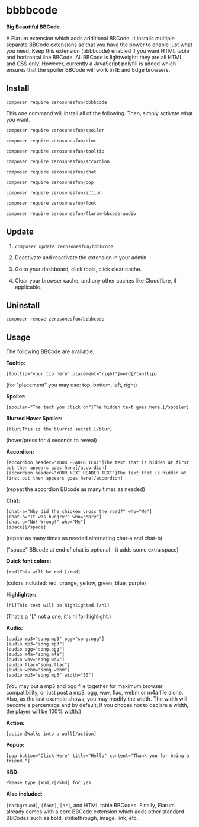 # bbbbcode
**Big Beautiful BBCode**

A Flarum extension which adds additional BBCode. It installs multiple separate BBCode extensions so that you have the power to enable just what you need. Keep this extension (bbbbcode) enabled if you want HTML table and horizontal line BBCode. All BBCode is lightweight; they are all HTML and CSS only. However, currently a JavaScript polyfill is added which ensures that the spoiler BBCode will work in IE and Edge browsers.

## Install

`composer require zerosonesfun/bbbbcode`

This one command will install all of the following. Then, simply activate what you want.

~~~
composer require zerosonesfun/spoiler

composer require zerosonesfun/blur

composer require zerosonesfun/tooltip

composer require zerosonesfun/accordion

composer require zerosonesfun/chat

composer require zerosonesfun/pop

composer require zerosonesfun/action

composer require zerosonesfun/font

composer require zerosonesfun/flarum-bbcode-audio
~~~

## Update

1) `composer update zerosonesfun/bbbbcode`

2) Deactivate and reactivate the extension in your admin.

3) Go to your dashboard, click tools, click clear cache.

4) Clear your browser cache, and any other caches like Cloudflare, if applicable.

## Uninstall

`composer remove zerosonesfun/bbbbcode`

## Usage

The following BBCode are available:

**Tooltip:** 

`[tooltip="your tip here" placement="right"]word[/tooltip]`

(for "placement" you may use: top, bottom, left, right)

**Spoiler:** 

`[spoiler="The text you click on"]The hidden text goes here.[/spoiler]`

**Blurred Hover Spoiler:**

`[blur]This is the blurred secret.[/blur]`

(hover/press for 4 seconds to reveal)

**Accordion:**
~~~
[accordion header="YOUR HEADER TEXT"]The text that is hidden at first but then appears goes here[/accordion]
[accordion header="YOUR NEXT HEADER TEXT"]The text that is hidden at first but then appears goes here[/accordion]
~~~
(repeat the accordion BBcode as many times as needed)

**Chat:**
~~~
[chat-a="Why did the chicken cross the road?" who="Me"]
[chat-b="It was hungry?" who="Mary"]
[chat-a="No! Wrong!" who="Me"]
[space][/space]
~~~
(repeat as many times as needed alternating chat-a and chat-b)

("space" BBcode at end of chat is optional - it adds some extra space)

**Quick font colors:**

`[red]This will be red.[/red]`

(colors included: red, orange, yellow, green, blue, purple)

**Highlighter:**

`[hl]This text will be highlighted.[/hl]`

(That's a "L" not a one; it's hl for highlight.)

**Audio:**
~~~
[audio mp3="song.mp3" ogg="song.ogg"]
[audio mp3="song.mp3"]
[audio ogg="song.ogg"]
[audio m4a="song.m4a"]
[audio wav="song.wav"]
[audio flac="song.flac"]
[audio webm="song.webm"]
[audio mp3="song.mp3" width="50"]
~~~
(You may put a mp3 and ogg file together for maximum browser compatibility, or just post a mp3, ogg, wav, flac, webm or m4a file alone. Also, as the last example shows, you may modify the width. The width will become a percentage and by default, if you choose not to declare a width, the player will be 100% width.)

**Action:** 

`[action]Walks into a wall[/action]`

**Popup:** 

`[pop button="Click Here" title="Hello" content="Thank you for being a friend."]`

**KBD:**

`Please type [kbd]Y[/kbd] for yes.`

**Also included:**

`[background]`, `[font]`, `[hr]`, and HTML table BBCodes. Finally, Flarum already comes with a core BBCode extension which adds other standard BBCodes such as bold, strikethrough, image, link, etc.

